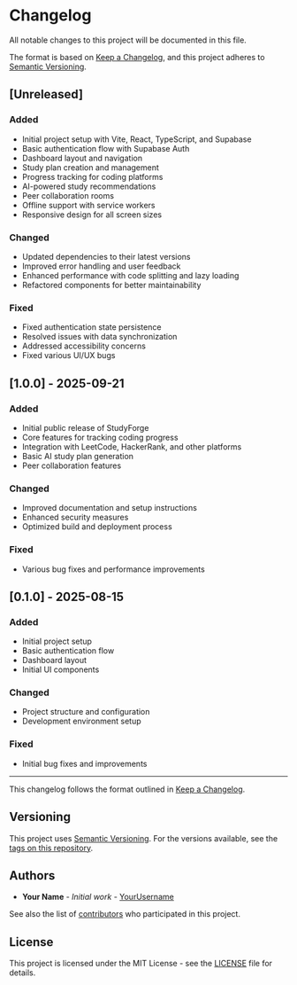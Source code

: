 # Changelog

All notable changes to this project will be documented in this file.

The format is based on [Keep a Changelog](https://keepachangelog.com/en/1.0.0/),
and this project adheres to [Semantic Versioning](https://semver.org/spec/v2.0.0.html).

## [Unreleased]

### Added
- Initial project setup with Vite, React, TypeScript, and Supabase
- Basic authentication flow with Supabase Auth
- Dashboard layout and navigation
- Study plan creation and management
- Progress tracking for coding platforms
- AI-powered study recommendations
- Peer collaboration rooms
- Offline support with service workers
- Responsive design for all screen sizes

### Changed
- Updated dependencies to their latest versions
- Improved error handling and user feedback
- Enhanced performance with code splitting and lazy loading
- Refactored components for better maintainability

### Fixed
- Fixed authentication state persistence
- Resolved issues with data synchronization
- Addressed accessibility concerns
- Fixed various UI/UX bugs

## [1.0.0] - 2025-09-21

### Added
- Initial public release of StudyForge
- Core features for tracking coding progress
- Integration with LeetCode, HackerRank, and other platforms
- Basic AI study plan generation
- Peer collaboration features

### Changed
- Improved documentation and setup instructions
- Enhanced security measures
- Optimized build and deployment process

### Fixed
- Various bug fixes and performance improvements

## [0.1.0] - 2025-08-15

### Added
- Initial project setup
- Basic authentication flow
- Dashboard layout
- Initial UI components

### Changed
- Project structure and configuration
- Development environment setup

### Fixed
- Initial bug fixes and improvements

---

This changelog follows the format outlined in [Keep a Changelog](https://keepachangelog.com/).

## Versioning

This project uses [Semantic Versioning](http://semver.org/). For the versions available, see the [tags on this repository](https://github.com/yourusername/studyforge/tags).

## Authors

- **Your Name** - *Initial work* - [YourUsername](https://github.com/yourusername)

See also the list of [contributors](https://github.com/yourusername/studyforge/contributors) who participated in this project.

## License

This project is licensed under the MIT License - see the [LICENSE](LICENSE) file for details.

